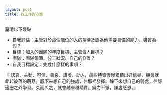 ```yaml
---
layout: post
title: 找工作的心態
---
```

釐清以下幾點
- 自我評估：主管對於這個職位的人的期待及認為他需要具備的能力、特質為何？
- 目標：加入的團隊的年度目標、主管個人目標？
- 團隊：團隊氛圍、分工狀況、自己的位置？
- 自我目標設定：完成什麼樣的事項？

『 認真、主動、可信、善良、謙虛、助人，這些特質慢慢累積出好信譽，機會就此起彼落的萌芽。靜下來想自己的強處，往那裡發揮。靜下來想自己的弱處，往舒適圈之外學習。久而久之，就會越來越踏實。努力不懈，謙虛感恩。』
